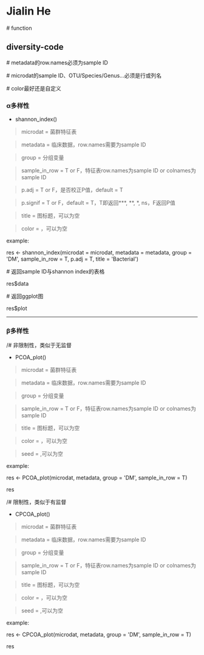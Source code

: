 # Jialin He

\# function

## diversity-code

\# metadata的row.names必须为sample ID

\# microdat的sample ID、OTU/Species/Genus...必须是行或列名

\# color最好还是自定义

### α多样性

- shannon_index()

> microdat = 菌群特征表

> metadata = 临床数据，row.names需要为sample ID

> group = 分组变量

> sample_in_row = T or F，特征表row.names为sample ID or colnames为sample ID

> p.adj = T or F，是否校正P值，default = T

> p.signif = T or F，default = T，T即返回***, **, *, ns，F返回P值

> title = 图标题，可以为空

> color = ，可以为空

example:

res <- shannon_index(microdat = microdat, metadata = metadata, group = 'DM', sample_in_row = T, p.adj = T, title = 'Bacterial')

\# 返回sample ID与shannon index的表格

res$data

\# 返回ggplot图

res$plot

----

### β多样性

/# 非限制性，类似于无监督

- PCOA_plot()

> microdat = 菌群特征表

> metadata = 临床数据，row.names需要为sample ID

> group = 分组变量

> sample_in_row = T or F，特征表row.names为sample ID or colnames为sample ID

> title = 图标题，可以为空

> color = ，可以为空

> seed = ,可以为空



example:

res <- PCOA_plot(microdat, metadata, group = 'DM', sample_in_row = T)

res


/# 限制性，类似于有监督

- CPCOA_plot()

> microdat = 菌群特征表

> metadata = 临床数据，row.names需要为sample ID

> group = 分组变量

> sample_in_row = T or F，特征表row.names为sample ID or colnames为sample ID

> title = 图标题，可以为空

> color = ，可以为空

> seed = ,可以为空



example:

res <- CPCOA_plot(microdat, metadata, group = 'DM', sample_in_row = T)

res


